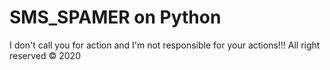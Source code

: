 # SMS_SPAMER on Python
I don't call you for action and I'm not responsible for your actions!!!
All right reserved © 2020

